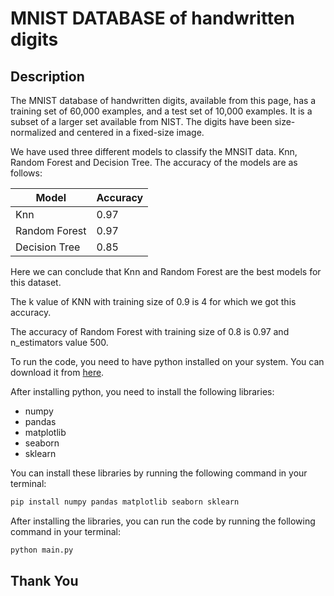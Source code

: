 # MNIST DATABASE of handwritten digits

## Description

The MNIST database of handwritten digits, available from this page, has a training set of 60,000 examples, and a test set of 10,000 examples. It is a subset of a larger set available from NIST. The digits have been size-normalized and centered in a fixed-size image.

We have used three different models to classify the MNSIT data. Knn, Random Forest and Decision Tree. The accuracy of the models are as follows:

| Model | Accuracy |
| --- | --- |
| Knn | 0.97 |
| Random Forest | 0.97 |
| Decision Tree | 0.85 |

Here we can conclude that Knn and Random Forest are the best models for this dataset.

The k value of KNN with training size of 0.9 is 4 for which we got this accuracy.

The accuracy of Random Forest with training size of 0.8 is 0.97 and n_estimators value 500.

To run the code, you need to have python installed on your system. You can download it from [here](https://www.python.org/downloads/).

After installing python, you need to install the following libraries:

* numpy
* pandas
* matplotlib
* seaborn
* sklearn

You can install these libraries by running the following command in your terminal:

```bash
pip install numpy pandas matplotlib seaborn sklearn
```

After installing the libraries, you can run the code by running the following command in your terminal:

```bash
python main.py
```

## Thank You
